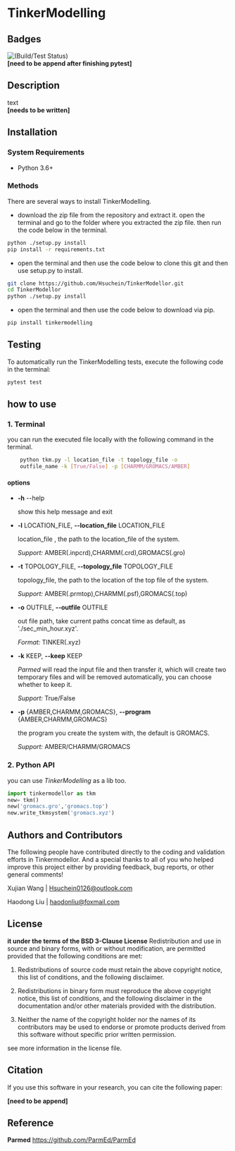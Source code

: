 # TinkerModelling

## Badges

![(Build/Test Status)](Tests/badge.svg)  
**[need to be append after finishing pytest]**

## Description

text  
**[needs to be written]**

## Installation

### System Requirements

- Python 3.6+

### Methods  

There are several ways to install TinkerModelling.

- download the zip file from the repository and extract it. open the terminal and go to the folder where you extracted the zip file. then run the code below in the terminal.

```sh
python ./setup.py install
pip install -r requirements.txt
```

- open the terminal and then use the code below to clone this git and then use setup.py to install.
  
```sh
git clone https://github.com/Hsuchein/TinkerModellor.git
cd TinkerModellor
python ./setup.py install
```

- open the terminal and then use the code below to download via pip.

``` sh
pip install tinkermodelling
```

## Testing

To automatically run the TinkerModelling tests, execute the following code in the terminal:

``` sh
pytest test
```

## how to use

### 1. Terminal

you can run the executed file locally with the following command in the terminal.

```sh
    python tkm.py -l location_file -t topology_file -o 
    outfile_name -k [True/False] -p [CHARMM/GROMACS/AMBER]
```

#### options

- **-h** --help  

    show this help message and exit

- **-l** LOCATION_FILE, **--location_file** LOCATION_FILE  

    location_file , the path to the location_file of the system.  

    *Support:* AMBER(.inpcrd),CHARMM(.crd),GROMACS(.gro)

- **-t** TOPOLOGY_FILE, **--topology_file** TOPOLOGY_FILE  

    topology_file, the path to the location of the top file of the system.  

    *Support:* AMBER(.prmtop),CHARMM(.psf),GROMACS(.top)

- **-o** OUTFILE, **--outfile** OUTFILE  

    out file path, take current paths concat time as default, as './sec_min_hour.xyz'.

    *Format:* TINKER(.xyz)

- **-k** KEEP, **--keep** KEEP  

    *Parmed* will read the input file and then transfer it, which will create two temporary files and will be removed automatically, you can choose whether to keep it.

    *Support:* True/False

- **-p** {AMBER,CHARMM,GROMACS}, **--program** {AMBER,CHARMM,GROMACS}

    the program you create the system with, the default is GROMACS.

    *Support:* AMBER/CHARMM/GROMACS

### 2. Python API

you can  use *TinkerModelling* as a lib too.

``` python
import tinkermodellor as tkm
new= tkm()
new('gromacs.gro','gromacs.top')
new.write_tkmsystem('gromacs.xyz')
```

## Authors and Contributors

The following people have contributed directly to the coding and validation efforts in Tinkermodellor. And a special thanks to all of you who helped improve this project either by providing feedback, bug reports, or other general comments!

Xujian Wang |   <Hsuchein0126@outlook.com>

Haodong Liu |   <haodonliu@foxmail.com>

## License

**it under the terms of the BSD 3-Clause License** Redistribution and use in source and binary forms, with or without modification, are permitted provided that the
following conditions are met:

1. Redistributions of source code must retain the above copyright notice, this list of conditions, and the following
disclaimer.

2. Redistributions in binary form must reproduce the above copyright notice, this list of conditions, and the following
disclaimer in the documentation and/or other materials provided with the distribution.

3. Neither the name of the copyright holder nor the names of its contributors may be used to endorse or promote
products derived from this software without specific prior written permission.

see more information in the license file.

## Citation

If you use this software in your research, you can cite the following paper:  

**[need to be append]**

## Reference

**Parmed**  <https://github.com/ParmEd/ParmEd>

